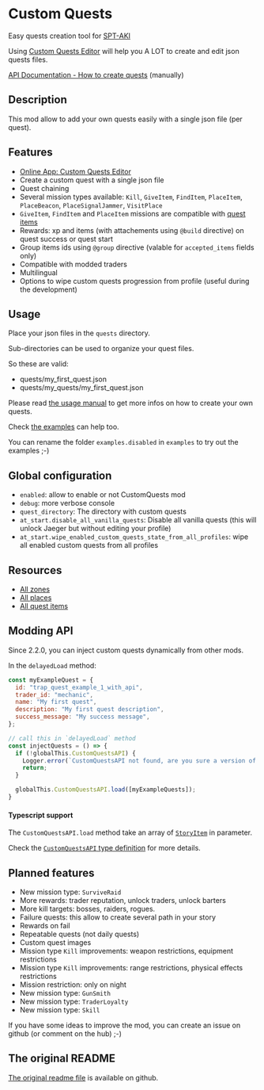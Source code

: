 # Custom Quests
Easy quests creation tool for [SPT-AKI](https://www.sp-tarkov.com/)

Using [Custom Quests Editor](https://hub.sp-tarkov.com/files/file/525-custom-quests-editor/) will help you A LOT to create and edit json quests files.

[API Documentation - How to create quests](https://github.com/guillaumearm/aki_CustomQuests/blob/master/docs/USAGE_MANUAL.md) (manually)

## Description
This mod allow to add your own quests easily with a single json file (per quest).

## Features
- [Online App: Custom Quests Editor](https://hub.sp-tarkov.com/files/file/525-custom-quests-editor/)
- Create a custom quest with a single json file
- Quest chaining
- Several mission types available: `Kill`, `GiveItem`, `FindItem`, `PlaceItem`, `PlaceBeacon`, `PlaceSignalJammer`, `VisitPlace`
- `GiveItem`, `FindItem` and `PlaceItem` missions are compatible with [quest items](https://github.com/guillaumearm/aki_CustomQuests/blob/master/docs/ALL_QUEST_ITEMS.md)
- Rewards: xp and items (with attachements using `@build` directive) on quest success or quest start
- Group items ids using `@group` directive (valable for `accepted_items` fields only)
- Compatible with modded traders
- Multilingual
- Options to wipe custom quests progression from profile (useful during the development)

## Usage
Place your json files in the `quests` directory.

Sub-directories can be used to organize your quest files.

So these are valid:
- quests/my_first_quest.json
- quests/my_quests/my_first_quest.json

Please read [the usage manual](https://github.com/guillaumearm/aki_CustomQuests/blob/master/docs/USAGE_MANUAL.md) to get more infos on how to create your own quests.

Check [the examples](https://github.com/guillaumearm/aki_CustomQuests/blob/master/docs/EXAMPLES.md) can help too.

You can rename the folder `examples.disabled` in `examples` to try out the examples ;-)

## Global configuration
- `enabled`: allow to enable or not CustomQuests mod
- `debug`: more verbose console
- `quest_directory`: The directory with custom quests
- `at_start.disable_all_vanilla_quests`: Disable all vanilla quests (this will unlock Jaeger but without editing your profile)
- `at_start.wipe_enabled_custom_quests_state_from_all_profiles`: wipe all enabled custom quests from all profiles

## Resources
- [All zones](https://github.com/guillaumearm/aki_CustomQuests/blob/master/docs/ALL_ZONES.md)
- [All places](https://github.com/guillaumearm/aki_CustomQuests/blob/master/docs/ALL_PLACES.md)
- [All quest items](https://github.com/guillaumearm/aki_CustomQuests/blob/master/docs/ALL_QUEST_ITEMS.md)

## Modding API
Since 2.2.0, you can inject custom quests dynamically from other mods.

In the `delayedLoad` method:

```js
const myExampleQuest = {
  id: "trap_quest_example_1_with_api",
  trader_id: "mechanic",
  name: "My first quest",
  description: "My first quest description",
  success_message: "My success message",
};

// call this in `delayedLoad` method
const injectQuests = () => {
  if (!globalThis.CustomQuestsAPI) {
    Logger.error(`CustomQuestsAPI not found, are you sure a version of CustomQuests >= 2.2.0 is installed ?`);
    return;
  }

  globalThis.CustomQuestsAPI.load([myExampleQuests]);
}
```

#### Typescript support
The `CustomQuestsAPI.load` method take an array of [`StoryItem`](https://github.com/guillaumearm/aki_CustomQuests/blob/master/src/mod.ts#L23) in parameter.

Check the [`CustomQuestsAPI` type definition](https://github.com/guillaumearm/aki_CustomQuests/blob/master/src/mod.ts#L23) for more details.


## Planned features
- New mission type: `SurviveRaid`
- More rewards: trader reputation, unlock traders, unlock barters
- More kill targets: bosses, raiders, rogues.
- Failure quests: this allow to create several path in your story
- Rewards on fail
- Repeatable quests (not daily quests)
- Custom quest images
- Mission type `Kill` improvements: weapon restrictions, equipment restrictions
- Mission type `Kill` improvements: range restrictions, physical effects restrictions
- Mission restriction: only on night
- New mission type: `GunSmith`
- New mission type: `TraderLoyalty`
- New mission type: `Skill`

If you have some ideas to improve the mod, you can create an issue on github (or comment on the hub) ;-)

## The original README

[The original readme file](https://github.com/guillaumearm/aki_CustomQuests/blob/master/README.md) is available on github.
